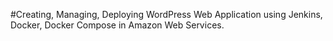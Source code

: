 #Creating, Managing, Deploying WordPress Web Application using Jenkins, Docker, 
Docker Compose in Amazon Web Services.

